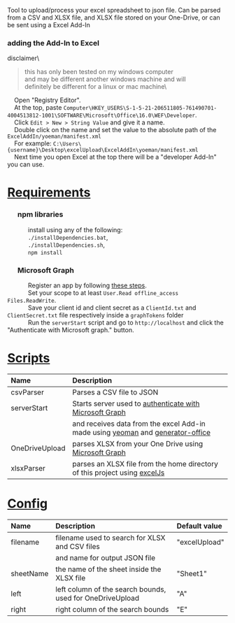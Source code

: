 Tool to upload/process your excel spreadsheet to json file.
Can be parsed from a CSV and XLSX file, and XLSX file stored on your One-Drive,
or can be sent using a Excel Add-In

### adding the Add-In to Excel
disclaimer\
> this has only been tested on my windows computer \
> and may be different another windows machine and will\
> definitely be different for a linux or mac machine\

&nbsp;&nbsp;&nbsp; Open "Registry Editor".\
&nbsp;&nbsp;&nbsp; At the top, paste `Computer\HKEY_USERS\S-1-5-21-206511805-761490701-4004513812-1001\SOFTWARE\Microsoft\Office\16.0\WEF\Developer`.\
&nbsp;&nbsp;&nbsp; Click `Edit > New > String Value` and give it a name.\
&nbsp;&nbsp;&nbsp; Double click on the name and set the value to the absolute path of the `ExcelAddIn/yoeman/manifest.xml`\
&nbsp;&nbsp;&nbsp; For example: `C:\Users\{username}\Desktop\excelUpload\ExcelAddIn\yoeman/manifest.xml`\
&nbsp;&nbsp;&nbsp; Next time you open Excel at the top there will be a "developer Add-In" you can use.

# [Requirements](#requirements)
### &nbsp;&nbsp;&nbsp;&nbsp;&nbsp;&nbsp;npm libraries
&nbsp;&nbsp;&nbsp;&nbsp;&nbsp;&nbsp;&nbsp;&nbsp;&nbsp;&nbsp;&nbsp;&nbsp;install using any of the following:\
&nbsp;&nbsp;&nbsp;&nbsp;&nbsp;&nbsp;&nbsp;&nbsp;&nbsp;&nbsp;&nbsp;&nbsp;`./installDependencies.bat`,\
&nbsp;&nbsp;&nbsp;&nbsp;&nbsp;&nbsp;&nbsp;&nbsp;&nbsp;&nbsp;&nbsp;&nbsp;`./installDependencies.sh`,\
&nbsp;&nbsp;&nbsp;&nbsp;&nbsp;&nbsp;&nbsp;&nbsp;&nbsp;&nbsp;&nbsp;&nbsp;`npm install`

### &nbsp;&nbsp;&nbsp;&nbsp;&nbsp;&nbsp;Microsoft Graph
&nbsp;&nbsp;&nbsp;&nbsp;&nbsp;&nbsp;&nbsp;&nbsp;&nbsp;&nbsp;&nbsp;&nbsp;Register an app by following [these steps](https://learn.microsoft.com/en-us/graph/auth-register-app-v2).\
&nbsp;&nbsp;&nbsp;&nbsp;&nbsp;&nbsp;&nbsp;&nbsp;&nbsp;&nbsp;&nbsp;&nbsp;Set your scope to at least `User.Read offline_access Files.ReadWrite`.\
&nbsp;&nbsp;&nbsp;&nbsp;&nbsp;&nbsp;&nbsp;&nbsp;&nbsp;&nbsp;&nbsp;&nbsp;Save your client id and client secret as a `ClientId.txt` and `ClientSecret.txt` file respectively inside a `graphTokens` folder\
&nbsp;&nbsp;&nbsp;&nbsp;&nbsp;&nbsp;&nbsp;&nbsp;&nbsp;&nbsp;&nbsp;&nbsp;Run the `serverStart` script and go to `http://localhost` and click the "Authenticate with Microsoft graph." button.

# [Scripts](#scripts)

|Name          |Description                                                                                                                                                         |
|:-------------|:-------------------------------------------------------------------------------------------------------------------------------------------------------------------|
|csvParser     |Parses a CSV file to JSON                                                                                                                                           |
|serverStart   |Starts server used to [authenticate with Microsoft Graph](https://learn.microsoft.com/en-us/graph/auth-v2-user?tabs=http)                                           |
|              |and receives data from the excel Add-in made using [yeoman](https://www.npmjs.com/package/yo) and [generator-office](https://www.npmjs.com/package/generator-office)|
|OneDriveUpload|parses XLSX from your One Drive using [Microsoft Graph](https://learn.microsoft.com/en-us/graph/overview)                                                           |
|xlsxParser    |parses an XLSX file from the home directory of this project using [excelJs](https://www.npmjs.com/package/exceljs)                                                  |

# [Config](#config)

|Name     |Description                                              |Default value  |
|:--------|:--------------------------------------------------------|:--------------|
|filename |filename used to search for XLSX and CSV files           |"excelUpload"  |
|         |and name for output JSON file                            |               |
|sheetName|the name of the sheet inside the XLSX file               |"Sheet1"       |
|left     |left column of the search bounds, used for OneDriveUpload|"A"            |
|right    |right column of the search bounds                        |"E"            |